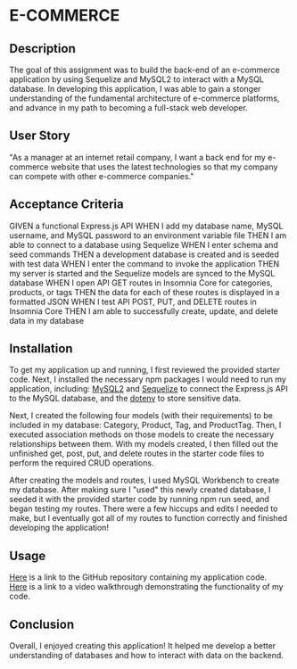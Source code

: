 # E-COMMERCE 

## Description 
The goal of this assignment was to build the back-end of an e-commerce application by using Sequelize and MySQL2 to interact with a MySQL database. In developing this application, I was able to gain a stonger understanding of the fundamental architecture of e-commerce platforms, and advance in my path to becoming a full-stack web developer.

## User Story
"As a manager at an internet retail company, I want a back end for my e-commerce website that uses the latest technologies so that my company can compete with other e-commerce companies."

## Acceptance Criteria 
GIVEN a functional Express.js API
WHEN I add my database name, MySQL username, and MySQL password to an environment variable file
THEN I am able to connect to a database using Sequelize
WHEN I enter schema and seed commands
THEN a development database is created and is seeded with test data
WHEN I enter the command to invoke the application
THEN my server is started and the Sequelize models are synced to the MySQL database
WHEN I open API GET routes in Insomnia Core for categories, products, or tags
THEN the data for each of these routes is displayed in a formatted JSON
WHEN I test API POST, PUT, and DELETE routes in Insomnia Core
THEN I am able to successfully create, update, and delete data in my database

## Installation
To get my application up and running, I first reviewed the provided starter code. Next, I installed the necessary npm packages I would need to run my application, including: [MySQL2](https://www.npmjs.com/package/mysql2) and [Sequelize](https://www.npmjs.com/package/sequelize) to connect the Express.js API to the MySQL database, and the [dotenv](https://www.npmjs.com/package/dotenv) to store sensitive data.  

Next, I created the following four models (with their requirements) to be included in my database: Category, Product, Tag, and ProductTag. Then, I executed association methods on those models to create the necessary relationships between them. With my models created, I then filled out the unfinished get, post, put, and delete routes in the starter code files to perform the required CRUD operations. 

After creating the models and routes, I used MySQL Workbench to create my database. After making sure I "used" this newly created database, I seeded it with the provided starter code by running npm run seed, and began testing my routes. There were a few hiccups and edits I needed to make, but I eventually got all of my routes to function correctly and finished developing the application! 

## Usage
[Here](https://github.com/go-yasi/ecommerce-backend) is a link to the GitHub repository containing my application code.  
[Here](https://google.com) is a link to a video walkthrough demonstrating the functionality of my code. 

## Conclusion
Overall, I enjoyed creating this application! It helped me develop a better understanding of databases and how to interact with data on the backend. 